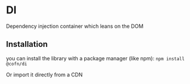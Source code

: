 # DI

Dependency injection container which leans on the DOM

## Installation 

you can install the library with a package manager (like npm): 
``npm install @cofn/di``

Or import it directly from a CDN
